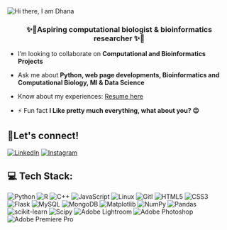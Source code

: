 
<img align="center" src="https://github.com/dhana56/dhana56/blob/main/Design%20(1).gif" alt="Hi there, I am Dhana" />

<h3 align="center">✨🧬Aspiring computational biologist & bioinformatics researcher ✨🧬 </h3>

-  I’m looking to collaborate on **Computational and Bioinformatics Projects**

-  Ask me about **Python, web page developments, Bioinformatics and Computational Biology, Ml & Data Science**

-  Know about my experiences: [Resume here](https://drive.google.com/file/d/1QciyYteG8CViBk9_rnR_gQqRRlCaCZcA/view?usp=sharing)

- ⚡ Fun fact **I Like pretty much everything, what about you? 😉**
## 📲Let's connect!
 [![LinkedIn](https://img.shields.io/badge/LinkedIn-%230077B5.svg?logo=linkedin&logoColor=white)](https://in.linkedin.com/in/dhanasekhar-v-k-975b31253) 
[![Instagram](https://img.shields.io/badge/Instagram-%23E4405F.svg?logo=Instagram&logoColor=white)](https://instagram.com/pho_dhanaskarvk_7)

<p align="left">
</p>

## 💻 Tech Stack:
 ![Python](https://img.shields.io/badge/python-3670A0?style=plastic&logo=python&logoColor=ffdd54) 
 ![R](https://img.shields.io/badge/r-%23276DC3.svg?style=plastic&logo=r&logoColor=white) 
 ![C++](https://img.shields.io/badge/c++-%2300599C.svg?style=plastic&logo=c%2B%2B&logoColor=white)
 ![JavaScript](https://img.shields.io/badge/javascript-%23323330.svg?style=plastic&logo=javascript&logoColor=%23F7DF1E)
 ![Linux](https://img.shields.io/badge/Linux-FCC624?style=plastic&logo=linux&logoColor=black)
 ![Gitl](https://img.shields.io/badge/GIT-E44C30?style=plastic&logo=git&logoColor=white)
 ![HTML5](https://img.shields.io/badge/html5-%23E34F26.svg?style=plastic&logo=html5&logoColor=white) 
 ![CSS3](https://img.shields.io/badge/css3-%231572B6.svg?style=plastic&logo=css3&logoColor=white)
 ![Flask](https://img.shields.io/badge/flask-%23000.svg?style=plastic&logo=flask&logoColor=white) 
 ![MySQL](https://img.shields.io/badge/mysql-%2300000f.svg?style=plastic&logo=mysql&logoColor=white) 
 ![MongoDB](https://img.shields.io/badge/MongoDB-%234ea94b.svg?style=plastic&logo=mongodb&logoColor=white) 
 ![Matplotlib](https://img.shields.io/badge/Matplotlib-%23ffffff.svg?style=plastic&logo=Matplotlib&logoColor=black) 
 ![NumPy](https://img.shields.io/badge/numpy-%23013243.svg?style=plastic&logo=numpy&logoColor=white)
 ![Pandas](https://img.shields.io/badge/pandas-%23150458.svg?style=plastic&logo=pandas&logoColor=white) 
 ![scikit-learn](https://img.shields.io/badge/scikit--learn-%23F7931E.svg?style=plastic&logo=scikit-learn&logoColor=white) 
 ![Scipy](https://img.shields.io/badge/SciPy-%230C55A5.svg?style=plastic&logo=scipy&logoColor=%white)
 ![Adobe Lightroom](https://img.shields.io/badge/Adobe%20Lightroom-31A8FF.svg?style=plastic&logo=Adobe%20Lightroom&logoColor=white)
 ![Adobe Photoshop](https://img.shields.io/badge/adobe%20photoshop-%2331A8FF.svg?style=plastic&logo=adobe%20photoshop&logoColor=white) 
 ![Adobe Premiere Pro](https://img.shields.io/badge/Adobe%20Premiere%20Pro-9999FF.svg?style=plastic&logo=Adobe%20Premiere%20Pro&logoColor=white) 

